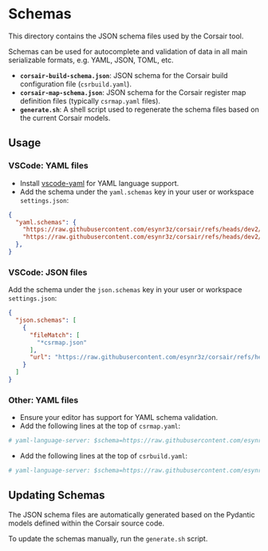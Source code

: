 # Schemas

This directory contains the JSON schema files used by the Corsair tool.

Schemas can be used for autocomplete and validation of data in all main serializable formats, e.g. YAML, JSON, TOML, etc.

*   **`corsair-build-schema.json`**: JSON schema for the Corsair build configuration file (`csrbuild.yaml`).
*   **`corsair-map-schema.json`**: JSON schema for the Corsair register map definition files (typically `csrmap.yaml` files).
*   **`generate.sh`**: A shell script used to regenerate the schema files based on the current Corsair models.

## Usage

### VSCode: YAML files

- Install [vscode-yaml](https://marketplace.visualstudio.com/items?itemName=redhat.vscode-yaml) for YAML language support.
- Add the schema under the `yaml.schemas` key in your user or workspace `settings.json`:

```json
{
  "yaml.schemas": {
    "https://raw.githubusercontent.com/esynr3z/corsair/refs/heads/dev2/schemas/corsair-build-schema.json": "*csrbuild.yaml",
    "https://raw.githubusercontent.com/esynr3z/corsair/refs/heads/dev2/schemas/corsair-map-schema.json": "*csrmap.yaml",
  },
}
```

### VSCode: JSON files

Add the schema under the `json.schemas` key in your user or workspace `settings.json`:

```json
{
  "json.schemas": [
    {
      "fileMatch": [
        "*csrmap.json"
      ],
      "url": "https://raw.githubusercontent.com/esynr3z/corsair/refs/heads/dev2/schemas/corsair-map-schema.json"
    }
  ]
}
```

### Other: YAML files

- Ensure your editor has support for YAML schema validation.
- Add the following lines at the top of `csrmap.yaml`:

```yaml
# yaml-language-server: $schema=https://raw.githubusercontent.com/esynr3z/corsair/refs/heads/dev2/schemas/corsair-map-schema.json
```

- Add the following lines at the top of `csrbuild.yaml`:

```yaml
# yaml-language-server: $schema=https://raw.githubusercontent.com/esynr3z/corsair/refs/heads/dev2/schemas/corsair-build-schema.json
```

## Updating Schemas

The JSON schema files are automatically generated based on the Pydantic models defined within the Corsair source code.

To update the schemas manually, run the `generate.sh` script.
